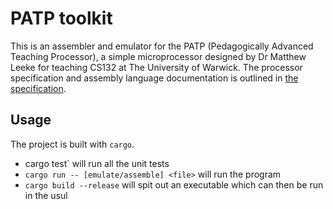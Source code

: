 # PATP toolkit

This is an assembler and emulator for the PATP (Pedagogically Advanced Teaching Processor), a simple microprocessor designed by Dr Matthew Leeke for teaching CS132 at The University of Warwick. The processor specification and assembly language documentation is outlined in [the specification](Specification.md).

## Usage

The project is built with `cargo`.

- cargo test` will run all the unit tests
- `cargo run -- [emulate/assemble] <file>` will run the program
- `cargo build --release` will spit out an executable which can then be run in the usul
